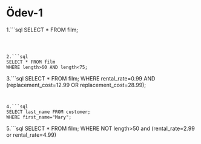 # Ödev-1

1.```sql
SELECT * FROM film;
```



2.```sql 
SELECT * FROM film
WHERE length>60 AND length<75;
```


3.```sql
SELECT * FROM film;
WHERE rental_rate=0.99 AND (replacement_cost=12.99 OR replacement_cost=28.99);
```


4.```sql 
SELECT last_name FROM customer;
WHERE first_name="Mary"; 
```

5.```sql
SELECT * FROM film;
WHERE NOT length>50 and (rental_rate=2.99 or rental_rate=4.99)
```
